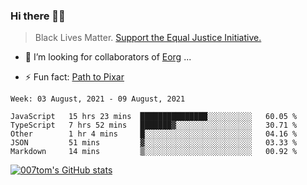 ### Hi there 👋🏿

<!--
**007tom/007tom** is a ✨ _special_ ✨ repository because its `README.md` (this file) appears on your GitHub profile.

Here are some ideas to get you started:
-->

> Black Lives Matter. [Support the Equal Justice Initiative.](https://support.eji.org/give/153413/#!/donation/checkout)

<!--
- 🔭 I’m currently working on ...
- 🌱 I’m currently learning ...
-->
- 👯 I’m looking for collaborators of [Eorg](https://github.com/zhyd1997/Eorg) ...

<!--
- 🤔 I’m looking for help with ...
- 💬 Ask me about ...
- 📫 How to reach me: ...
- 😄 Pronouns: ...
-->

- ⚡ Fun fact: [Path to Pixar](https://bunnyhobby.github.io/)
<!--
-->

<!--START_SECTION:waka-->
```text
Week: 03 August, 2021 - 09 August, 2021

JavaScript   15 hrs 23 mins  ███████████████░░░░░░░░░░   60.05 % 
TypeScript   7 hrs 52 mins   ███████▓░░░░░░░░░░░░░░░░░   30.71 % 
Other        1 hr 4 mins     █░░░░░░░░░░░░░░░░░░░░░░░░   04.16 % 
JSON         51 mins         ▓░░░░░░░░░░░░░░░░░░░░░░░░   03.33 % 
Markdown     14 mins         ▒░░░░░░░░░░░░░░░░░░░░░░░░   00.92 % 
```
<!--END_SECTION:waka-->


[![007tom's GitHub stats](https://github-readme-stats.vercel.app/api?username=007tom&count_private=true&show_icons=true&theme=react)
](https://github.com/anuraghazra/github-readme-stats)
